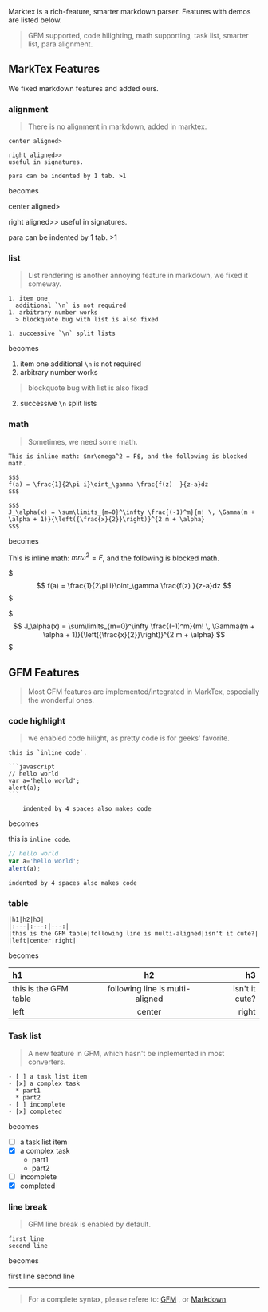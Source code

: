 Marktex is a rich-feature, smarter markdown parser. Features with demos are listed below.

> GFM supported, code hilighting, math supporting, task list, smarter list, para alignment. 


## MarkTex Features

We fixed markdown features and added ours.

### alignment
 
> There is no alignment in markdown, added in marktex.
            
```
center aligned>

right aligned>>
useful in signatures.

para can be indented by 1 tab. >1
```
       
becomes

center aligned>

right aligned>>
useful in signatures.

para can be indented by 1 tab. >1


### list

> List rendering is another annoying feature in markdown, we fixed it someway.

```
1. item one
  additional `\n` is not required
1. arbitrary number works
  > blockquote bug with list is also fixed

1. successive `\n` split lists
```

becomes

1. item one
  additional `\n` is not required
1. arbitrary number works
  > blockquote bug with list is also fixed

2. successive `\n` split lists


### math

> Sometimes, we need some math.

```
This is inline math: $mr\omega^2 = F$, and the following is blocked math.

$$$
f(a) = \frac{1}{2\pi i}\oint_\gamma \frac{f(z)  }{z-a}dz
$$$

$$$
J_\alpha(x) = \sum\limits_{m=0}^\infty \frac{(-1)^m}{m! \, \Gamma(m + \alpha + 1)}{\left({\frac{x}{2}}\right)}^{2 m + \alpha}
$$$
```
       
becomes

This is inline math: $mr\omega^2 = F$, and the following is blocked math.

$$$
f(a) = \frac{1}{2\pi i}\oint_\gamma \frac{f(z)  }{z-a}dz
$$$

$$$
J_\alpha(x) = \sum\limits_{m=0}^\infty \frac{(-1)^m}{m! \, \Gamma(m + \alpha + 1)}{\left({\frac{x}{2}}\right)}^{2 m + \alpha}
$$$



## GFM Features

> Most GFM features are implemented/integrated in MarkTex, especially the wonderful ones.



### code highlight

> we enabled code hilight, as pretty code is for geeks' favorite.

    this is `inline code`.
    
    ```javascript
    // hello world
    var a='hello world';
    alert(a);
    ```
    
        indented by 4 spaces also makes code

       
becomes

this is `inline code`.

```javascript
// hello world
var a='hello world';
alert(a);
```

    indented by 4 spaces also makes code


### table

    |h1|h2|h3|
    |:---|:---:|---:|
    |this is the GFM table|following line is multi-aligned|isn't it cute?|
    |left|center|right|
       
becomes

|h1|h2|h3|
|:---|:---:|---:|
|this is the GFM table|following line is multi-aligned|isn't it cute?|
|left|center|right|

### Task list

> A new feature in GFM, which hasn't be inplemented in most converters.

    - [ ] a task list item
    - [x] a complex task
      * part1
      * part2
    - [ ] incomplete
    - [x] completed
    
becomes

- [ ] a task list item
- [x] a complex task
  * part1
  * part2
- [ ] incomplete
- [x] completed

### line break

> GFM line break is enabled by default.
    
    first line
    second line
       
becomes

first line
second line

---

> For a complete syntax, please refere to: [GFM](https://help.github.com/articles/github-flavored-markdown) , or [Markdown](http://daringfireball.net/projects/markdown/syntax).
